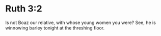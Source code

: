 # Ruth 3:2

Is not Boaz our relative, with whose young women you were? See, he is winnowing barley tonight at the threshing floor.
